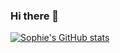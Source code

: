 ### Hi there 👋

[![Sophie's GitHub stats](https://github-readme-stats.vercel.app/api?username=sophieMu2e)](https://github.com/anuraghazra/github-readme-stats)

<!--
**sophieMu2e/sophieMu2e** is a ✨ _special_ ✨ repository because its `README.md` (this file) appears on your GitHub profile.

Here are some ideas to get you started:

- 🔭 I’m currently working on ...
- 🌱 I’m currently learning ...
- 👯 I’m looking to collaborate on ...
- 🤔 I’m looking for help with ...
- 💬 Ask me about ...
- 📫 How to reach me: ...
- 😄 Pronouns: ...
- ⚡ Fun fact: ...
-->

